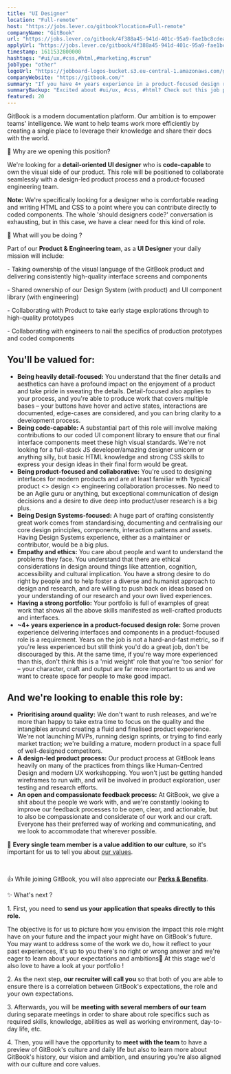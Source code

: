 ```yaml
---
title: "UI Designer"
location: "Full-remote"
host: "https://jobs.lever.co/gitbook?location=Full-remote"
companyName: "GitBook"
url: "https://jobs.lever.co/gitbook/4f388a45-941d-401c-95a9-fae1bc8cdea6"
applyUrl: "https://jobs.lever.co/gitbook/4f388a45-941d-401c-95a9-fae1bc8cdea6/apply"
timestamp: 1611532800000
hashtags: "#ui/ux,#css,#html,#marketing,#scrum"
jobType: "other"
logoUrl: "https://jobboard-logos-bucket.s3.eu-central-1.amazonaws.com/gitbook"
companyWebsite: "https://gitbook.com/"
summary: "If you have 4+ years experience in a product-focused design role, GitBook has a job opening for an ui designer"
summaryBackup: "Excited about #ui/ux, #css, #html? Check out this job post!"
featured: 20
---
```


‌GitBook is a modern documentation platform. Our ambition is to empower teams' intelligence. We want to help teams work more efficiently by creating a single place to leverage their knowledge and share their docs with the world.

🤔 Why are we opening this position?‌

We're looking for a **detail-oriented UI designer** who is **code-capable** to own the visual side of our product. This role will be positioned to collaborate seamlessly with a design-led product process and a product-focused engineering team.

**Note:** We're specifically looking for a designer who is comfortable reading and writing HTML and CSS to a point where you can contribute directly to coded components. The whole 'should designers code?' conversation is exhausting, but in this case, we have a clear need for this kind of role.

🙌 What will you be doing ?

Part of our **Product & Engineering team**, as a **UI Designer** your daily mission will include:

\- Taking ownership of the visual language of the GitBook product and delivering consistently high-quality interface screens and components

\- Shared ownership of our Design System (with product) and UI component library (with engineering)

\- Collaborating with Product to take early stage explorations through to high-quality prototypes

\- Collaborating with engineers to nail the specifics of production prototypes and coded components

## You'll be valued for:

*   **Being heavily detail-focused:** You understand that the finer details and aesthetics can have a profound impact on the enjoyment of a product and take pride in sweating the details. Detail-focused also applies to your process, and you're able to produce work that covers multiple bases – your buttons have hover and active states, interactions are documented, edge-cases are considered, and you can bring clarity to a development process.
*   **Being code-capable:** A substantial part of this role will involve making contributions to our coded UI component library to ensure that our final interface components meet these high visual standards. We're not looking for a full-stack JS developer/amazing designer unicorn or anything silly, but basic HTML knowledge and strong CSS skills to express your design ideas in their final form would be great.
*   **Being product-focused and collaborative:** You're used to designing interfaces for modern products and are at least familiar with 'typical' product <> design <> engineering collaboration processes. No need to be an Agile guru or anything, but exceptional communication of design decisions and a desire to dive deep into product/user research is a big plus.
*   **Being Design Systems-focused:** A huge part of crafting consistently great work comes from standardising, documenting and centralising our core design principles, components, interaction patterns and assets. Having Design Systems experience, either as a maintainer or contributor, would be a big plus.
*   **Empathy and ethics:** You care about people and want to understand the problems they face. You understand that there are ethical considerations in design around things like attention, cognition, accessibility and cultural implication. You have a strong desire to do right by people and to help foster a diverse and humanist approach to design and research, and are willing to push back on ideas based on your understanding of our research and your own lived experiences.
*   **Having a strong portfolio:** Your portfolio is full of examples of great work that shows all the above skills manifested as well-crafted products and interfaces.
*   **~4+ years experience in a product-focused design role:** Some proven experience delivering interfaces and components in a product-focused role is a requirement. Years on the job is not a hard-and-fast metric, so if you're less experienced but still think you'd do a great job, don't be discouraged by this. At the same time, if you're way more experienced than this, don't think this is a 'mid weight' role that you're 'too senior' for – your character, craft and output are far more important to us and we want to create space for people to make good impact.

## And we're looking to enable this role by:

*   **Prioritising around quality:** We don't want to rush releases, and we're more than happy to take extra time to focus on the quality and the intangibles around creating a fluid and finalised product experience. We're not launching MVPs, running design sprints, or trying to find early market traction; we're building a mature, modern product in a space full of well-designed competitors.
*   **A design-led product process:** Our product process at GitBook leans heavily on many of the practices from things like Human-Centred Design and modern UX workshopping. You won't just be getting handed wireframes to run with, and will be involved in product exploration, user testing and research efforts.
*   **An open and compassionate feedback process:** At GitBook, we give a shit about the people we work with, and we're constantly looking to improve our feedback processes to be open, clear, and actionable, but to also be compassionate and considerate of our work and our craft. Everyone has their preferred way of working and communicating, and we look to accommodate that wherever possible.

👥 **Every single team member is a value addition to our culture**, so it's important for us to tell you about [our values](https://jobs.gitbook.com/life-at-gitbook/our-values).

‌

👍 While joining GitBook, you will also appreciate our [**Perks & Benefits**](https://jobs.gitbook.com/life-at-gitbook/perks-and-benefits).

✨ What's next ?

1\. First, you need to **send us your application that speaks directly to this role.** 

The objective is for us to picture how you envision the impact this role might have on your future and the impact your might have on GitBook's future. You may want to address some of the work we do, how it reflect to your past experiences, it's up to you there's no right or wrong answer and we're eager to learn about your expectations and ambitions🙂 At this stage we'd also love to have a look at your portfolio !

2\. As the next step, **our recruiter will call you** so that both of you are able to ensure there is a correlation between GitBook's expectations, the role and your own expectations.

3\. Afterwards, you will be **meeting with several members of our team** during separate meetings in order to share about role specifics such as required skills, knowledge, abilities as well as working environment, day-to-day life, etc.

4\. Then, you will have the opportunity to **meet with the team** to have a preview of GitBook's culture and daily life but also to learn more about GitBook's history, our vision and ambition, and ensuring you're also aligned with our culture and core values.
